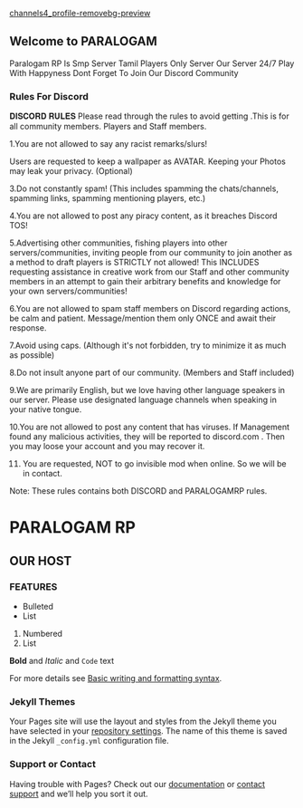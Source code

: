 [channels4_profile-removebg-preview](https://user-images.githubusercontent.com/85667199/144255034-2101aca3-05c5-4280-9226-278da51415a4.png)
## Welcome to PARALOGAM

Paralogam RP Is Smp Server Tamil Players Only Server Our Server 24/7 Play With Happyness
Dont Forget To Join Our Discord Community 


### Rules For Discord

𝐃𝐈𝐒𝐂𝐎𝐑𝐃 𝐑𝐔𝐋𝐄𝐒
Please read through the rules to avoid getting .This is for all community members. Players and Staff members.

1.You are not allowed to say any racist remarks/slurs!

Users are requested to keep a wallpaper as AVATAR. Keeping your Photos may leak your privacy. (Optional)

3.Do not constantly spam! (This includes spamming the chats/channels, spamming links, spamming mentioning players, etc.)

4.You are not allowed to post any piracy content, as it breaches Discord TOS!

5.Advertising other communities, fishing players into other servers/communities, inviting people from our community to join another as a method to draft players is STRICTLY not allowed! This INCLUDES requesting assistance in creative work from our Staff and other community members in an attempt to gain their arbitrary benefits and knowledge for your own servers/communities!

6.You are not allowed to spam staff members on Discord regarding actions, be calm and patient. Message/mention them only ONCE and await their response.

7.Avoid using caps. (Although it's not forbidden, try to minimize it as much as possible)

8.Do not insult anyone part of our community. (Members and Staff included)

9.We are primarily English, but we love having other language speakers in our server. Please use designated language channels when speaking in your native tongue.

10.You are not allowed to post any content that has viruses. If Management found any malicious activities, they will be reported to discord.com . Then you may loose your account and you may recover it.

11. You are requested, NOT to go invisible mod when online. So we will be in contact.

Note: These rules contains both DISCORD and PARALOGAMRP rules.


# PARALOGAM RP 
## OUR HOST
### FEATURES

- Bulleted
- List

1. Numbered
2. List

**Bold** and _Italic_ and `Code` text



For more details see [Basic writing and formatting syntax](https://docs.github.com/en/github/writing-on-github/getting-started-with-writing-and-formatting-on-github/basic-writing-and-formatting-syntax).

### Jekyll Themes

Your Pages site will use the layout and styles from the Jekyll theme you have selected in your [repository settings](https://github.com/amostaiy/paralogamrp.github.io/settings/pages). The name of this theme is saved in the Jekyll `_config.yml` configuration file.

### Support or Contact

Having trouble with Pages? Check out our [documentation](https://docs.github.com/categories/github-pages-basics/) or [contact support](https://support.github.com/contact) and we’ll help you sort it out.
